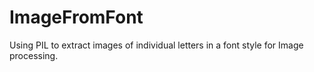 # ImageFromFont
Using PIL to extract images of individual letters in a font style for Image processing.
